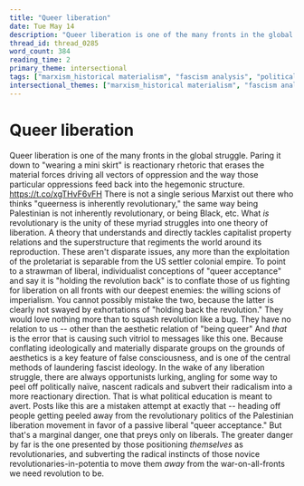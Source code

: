 ```yaml
---
title: "Queer liberation"
date: Tue May 14
description: "Queer liberation is one of the many fronts in the global struggle."
thread_id: thread_0285
word_count: 384
reading_time: 2
primary_theme: intersectional
tags: ["marxism_historical materialism", "fascism analysis", "political economy", "imperialism_colonialism", "cultural criticism", "covid_public health politics", "organizational theory"]
intersectional_themes: ["marxism_historical materialism", "fascism analysis", "political economy", "imperialism_colonialism", "cultural criticism", "covid_public health politics", "organizational theory"]
---
```


# Queer liberation

Queer liberation is one of the many fronts in the global struggle. Paring it down to "wearing a mini skirt" is reactionary rhetoric that erases the material forces driving all vectors of oppression and the way those particular oppressions feed back into the hegemonic structure. https://t.co/xgTHvF6vFH There is not a single serious Marxist out there who thinks "queerness is inherently revolutionary," the same way being Palestinian is not inherently revolutionary, or being Black, etc. What *is* revolutionary is the unity of these myriad struggles into one theory of liberation. A theory that understands and directly tackles capitalist property relations and the superstructure that regiments the world around its reproduction. These aren't disparate issues, any more than the exploitation of the proletariat is separable from the US settler colonial empire. To point to a strawman of liberal, individualist conceptions of "queer acceptance" and say it is "holding the revolution back" is to conflate those of us fighting for liberation on all fronts with our deepest enemies: the willing scions of imperialism. You cannot possibly mistake the two, because the latter is clearly not swayed by exhortations of "holding back the revolution." They would love nothing more than to squash revolution like a bug. They have no relation to us -- other than the aesthetic relation of "being queer" And *that* is the error that is causing such vitriol to messages like this one. Because conflating ideologically and materially disparate groups on the grounds of aesthetics is a key feature of false consciousness, and is one of the central methods of laundering fascist ideology. In the wake of any liberation struggle, there are always opportunists lurking, angling for some way to peel off politically naïve, nascent radicals and subvert their radicalism into a more reactionary direction. That is what political education is meant to avert. Posts like this are a mistaken attempt at exactly that -- heading off people getting peeled away from the revolutionary politics of the Palestinian liberation movement in favor of a passive liberal "queer acceptance." But that's a marginal danger, one that preys only on liberals. The greater danger by far is the one presented by those positioning *themselves* as revolutionaries, and subverting the radical instincts of those novice revolutionaries-in-potentia to move them *away* from the war-on-all-fronts we need revolution to be.